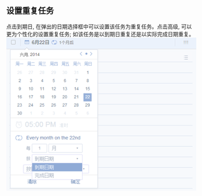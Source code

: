 ## 设置重复任务
点击到期日, 在弹出的日期选择框中可以设置该任务为重复任务。点击高级, 可以更为个性化的设置重复任务; 如该任务是以到期日重复还是以实际完成日期重复。![](../images/image007.png)
